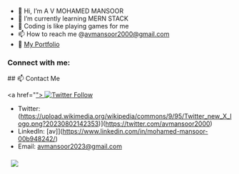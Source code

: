

- 👋 Hi, I’m A V MOHAMED MANSOOR
- 🌱 I’m currently learning MERN STACK
- 💞 Coding is like playing games for me
- 📫 How to reach me @avmansoor2000@gmail.com
- 🧰 <a href="">My Portfolio</a>




<h3 align="left">Connect with me:</h3>
## 📫 Contact Me

<a href="<a href="https://twitter.com/">">
  <img src="[https://img.shields.io/twitter/follow/avmansoo000?style=social&label=Follow%20@avmansoo000](https://upload.wikimedia.org/wikipedia/commons/9/95/Twitter_new_X_logo.png?20230802142353)" alt="Twitter Follow">
</a>
- Twitter: (https://upload.wikimedia.org/wikipedia/commons/9/95/Twitter_new_X_logo.png?20230802142353)](https://twitter.com/avmansoor2000)
- LinkedIn: [av]](https://www.linkedin.com/in/mohamed-mansoor-00b948242/)
- Email: avmansoor2023@gmail.com



<a href="https://github.com/avmansoor2000 ">
  <img align="center" style="margin:0.5rem" src="https://github-readme-stats.vercel.app/api/top-langs/?username=Imad-Ibrahim-K&hide=html,css&title_color=ffffff&text_color=c9cacc&icon_color=4AB197&bg_color=1A2B34" />
</a>
<br>
<br>

